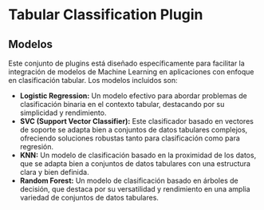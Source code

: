 # **Tabular Classification Plugin**

## **Modelos**

Este conjunto de plugins está diseñado específicamente para facilitar la integración de modelos de Machine Learning en aplicaciones con enfoque en clasificación tabular. Los modelos incluidos son:

- **Logistic Regression:** Un modelo efectivo para abordar problemas de clasificación binaria en el contexto tabular, destacando por su simplicidad y rendimiento.
- **SVC (Support Vector Classifier):** Este clasificador basado en vectores de soporte se adapta bien a conjuntos de datos tabulares complejos, ofreciendo soluciones robustas tanto para clasificación como para regresión.
- **KNN:** Un modelo de clasificación basado en la proximidad de los datos, que se adapta bien a conjuntos de datos tabulares con una estructura clara y bien definida.
- **Random Forest:** Un modelo de clasificación basado en árboles de decisión, que destaca por su versatilidad y rendimiento en una amplia variedad de conjuntos de datos tabulares.
